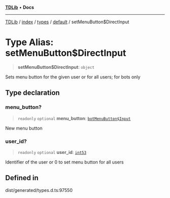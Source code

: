 [**TDLib**](../../../../../../README.md) • **Docs**

***

[TDLib](../../../../../../modules.md) / [index](../../../../../README.md) / [types](../../../README.md) / [default](../README.md) / setMenuButton$DirectInput

# Type Alias: setMenuButton$DirectInput

> **setMenuButton$DirectInput**: `object`

Sets menu button for the given user or for all users; for bots only

## Type declaration

### menu\_button?

> `readonly` `optional` **menu\_button**: [`botMenuButton$Input`](botMenuButton$Input.md)

New menu button

### user\_id?

> `readonly` `optional` **user\_id**: [`int53`](int53.md)

Identifier of the user or 0 to set menu button for all users

## Defined in

dist/generated/types.d.ts:97550
